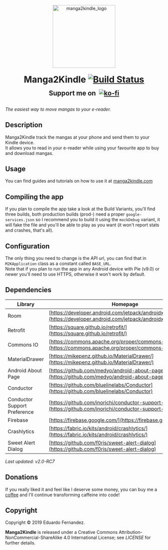 <p align="center">
<a href="https://www.manga2kindle.com/"><img src="https://www.manga2kindle.com/assets/media/hero.png" width="200px" alt="manga2kindle_logo"></a>
<h1 style="margin: 20px; text-align: center;">Manga2Kindle&nbsp;<a href="https://travis-ci.org/EduFdezSoy/Manga2Kindle"><img src="https://travis-ci.org/EduFdezSoy/Manga2Kindle.svg?branch=master" alt="Build Status"></a>
</h1>
<div style="text-align: center; margin-top:-15px;">
<h2>Support me on&nbsp;
<a href="https://ko-fi.com/EduFdezSoy">
<img style="margin-bottom:-10px" src="https://ko-fi.com/img/Kofi_Logo_Blue.svg" alt="ko-fi"></a>
<h2>
</div>
</p>

*The easiest way to move mangas to your e-reader.*  

## Description
Manga2Kindle track the mangas at your phone and send them to your Kindle device.  
It allows you to read in your e-reader while using your favourite app to buy and download mangas.

## Usage
You can find guides and tutorials on how to use it at [manga2kindle.com](https://www.manga2kindle.com/)

## Compiling the app
If you plan to compile the app take a look at the Build Variants, you'll find three builds, both production builds (prod-) need a proper `google-services.json` so I recommend you to build it using the `mockDebug` variant, it will fake the file and you'll be able to play as you want (it won't report stats and crashes, that's all).

## Configuration
The only thing you need to change is the API url, you can find that in `M2KApplication` class as a constant called `BASE_URL`.  
Note that if you plan to run the app in any Android device with Pie (v9.0) or newer you'll need to use HTTPS, otherwise it won't work by default.  

## Dependencies
Library | Homepage
--- | ---
Room | [https://developer.android.com/jetpack/androidx/releases/room](https://developer.android.com/jetpack/androidx/releases/room)
Retrofit | [https://square.github.io/retrofit/](https://square.github.io/retrofit/)
Commons IO | [https://commons.apache.org/proper/commons-io/](https://commons.apache.org/proper/commons-io/)
MaterialDrawer | [https://mikepenz.github.io/MaterialDrawer/](https://mikepenz.github.io/MaterialDrawer/)
Android About Page | [https://github.com/medyo/android-about-page](https://github.com/medyo/android-about-page)
Conductor | [https://github.com/bluelinelabs/Conductor](https://github.com/bluelinelabs/Conductor)
Conductor Support Preference | [https://github.com/inorichi/conductor-support-preference](https://github.com/inorichi/conductor-support-preference)
Firebase | [https://firebase.google.com/](https://firebase.google.com/)
Crashlytics | [https://fabric.io/kits/android/crashlytics/](https://fabric.io/kits/android/crashlytics/)
Sweet Alert Dialog | [https://github.com/f0ris/sweet-alert-dialog](https://github.com/f0ris/sweet-alert-dialog)

*Last updated: v2.0-RC7*

## Donations
If you really liked it and feel like I deserve some money, you can buy me a [coffee](https://ko-fi.com/EduFdezSoy) and I'll continue transforming caffeine into code!  

## Copyright
Copyright &copy; 2019 Eduardo Fernandez.  

**Manga2Kindle** is released under a Creative Commons Attribution-NonCommercial-ShareAlike 4.0 International License; see _LICENSE_ for further details.